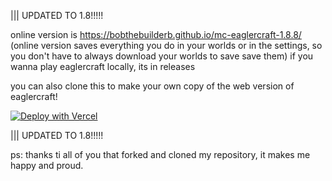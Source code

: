 ||| UPDATED TO 1.8!!!!!

online version is https://bobthebuilderb.github.io/mc-eaglercraft-1.8.8/ (online version saves everything you do in your worlds or in the settings, so you don't have to always download your worlds to save save them) if you wanna play eaglercraft locally, its in releases

you can also clone this to make your own copy of the web version of eaglercraft!

[![Deploy with Vercel](https://vercel.com/button)](https://vercel.com/new/clone?repository-url=https%3A%2F%2Fgithub.com%2FBobTheBuilderB%2Fmc-eagercraft-1.8.8%2F)

||| UPDATED TO 1.8!!!!!

ps: thanks ti all of you that forked and cloned my repository, it makes me happy and proud.
